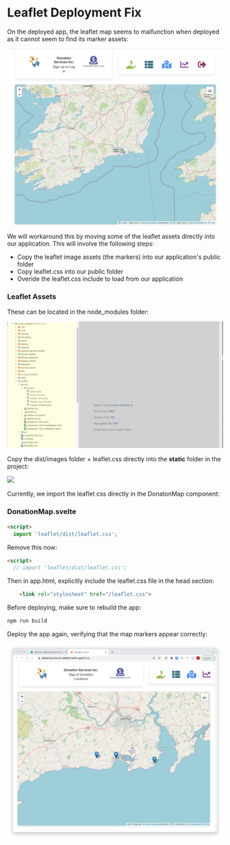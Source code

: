 # Leaflet Deployment Fix

On the deployed app, the leaflet map seems to malfunction when deployed as it cannot seem to find its marker assets:

![](img/31.png)

 We will workaround this by moving some of the leaflet assets directly into our application. This will involve the following steps:

- Copy the leaflet image assets (the markers) into our application's public folder
- Copy leaflet.css into our public folder
- Overide the leaflet.css include to load from our application

### Leaflet  Assets

These can be located in the node_modules folder:

![](img/24.png)

Copy the dist/images folder + leaflet.css directly into the **static** folder in the project:

![](/Users/edeleastar/repos/modules/hdip/2022/sem-3/full-stack-1/topic-17-svelte-full-stack/side-unit/book-2-deployment/img/32.png)

Currently, we import the leaflet css directly in the DonatonMap component:

### DonationMap.svelte

~~~html
<script>
  import 'leaflet/dist/leaflet.css';
~~~

Remove this now:

~~~html
<script>
  // import 'leaflet/dist/leaflet.css';
~~~

Then in app.html, explicitly include the leaflet.css file in the head section:

~~~html
	<link rel="stylesheet" href="/leaflet.css">
~~~

Before deploying, make sure to rebuild the app:

~~~bash
npm run build
~~~

Deploy the app again, verifying that the map markers appear correctly:

![](img/27.png)
